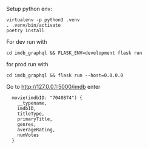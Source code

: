 Setup python env:

```
virtualenv -p python3 .venv
. .venv/bin/activate
poetry install
```

For dev run with

`cd imdb_graphql && FLASK_ENV=development flask run`

for prod run with

`cd imdb_graphql && flask run --host=0.0.0.0`

Go to http://127.0.0.1:5000/imdb enter

```
  movie(imdbID: "7040874") {
    __typename,
    imdbID,
    titleType,
    primaryTitle,
    genres,
    averageRating,
    numVotes
  }

```